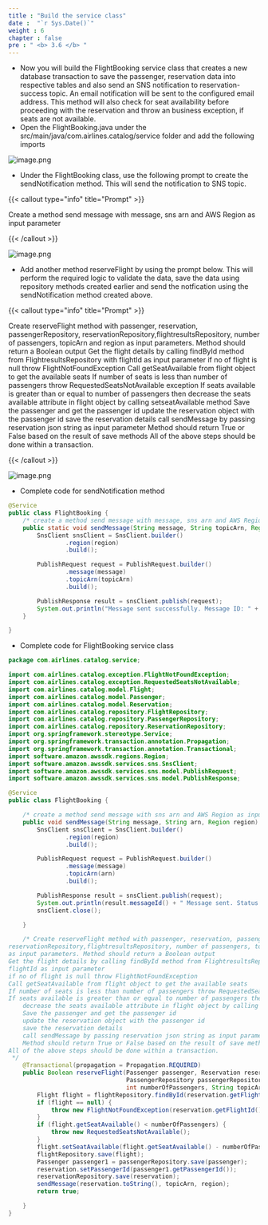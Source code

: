 ```yaml
---
title : "Build the service class"
date :  "`r Sys.Date()`" 
weight : 6
chapter : false
pre : " <b> 3.6 </b> "
---
```


- Now you will build the FlightBooking service class that creates a new database transaction to save the passenger, reservation data into respective tables and also send an SNS notification to reservation-success topic. An email notification will be sent to the configured email address. This method will also check for seat availability before proceeding with the reservation and throw an business exception, if seats are not available.
- Open the FlightBooking.java under the src/main/java/com.airlines.catalog/service folder and add the following imports

![image.png](/images/module_2/service_classes/image.png)

- Under the FlightBooking class, use the following prompt to create the sendNotification method. This will send the notification to SNS topic.

{{< callout type="info" title="Prompt" >}}

Create a method send message with message, sns arn and AWS Region as input parameter 

{{< /callout >}}

![image.png](/images/module_2/service_classes/image_1.png)

- Add another method reserveFlight by using the prompt below. This will perform the required logic to validate the data, save the data using repository methods created earlier and send the notfication using the sendNotification method created above.

{{< callout type="info" title="Prompt" >}}

Create reserveFlight method with passenger, reservation, passengerRepository, reservationRepository,flightresultsRepository, number of passengers, topicArn and region as input parameters. Method should return a Boolean output
Get the flight details by calling findById method from FlightresultsRepository with flightId as input parameter if no of flight is null throw FlightNotFoundException
Call getSeatAvailable from flight object to get the available seats
If number of seats is less than number of passengers throw RequestedSeatsNotAvailable exception
If seats available is greater than or equal to number of passengers then
decrease the seats available attribute in flight object by calling setseatAvailable method
Save the passenger and get the passenger id
update the reservation object with the passenger id save the reservation details call sendMessage by passing reservation json string as input parameter
Method should return True or False based on the result of save methods
All of the above steps should be done within a transaction.

{{< /callout >}}

![image.png](/images/module_2/service_classes/image_2.png)

- Complete code for sendNotification method

```java
@Service
public class FlightBooking {
    /* create a method send message with message, sns arn and AWS Region as input parameter */
    public static void sendMessage(String message, String topicArn, Region region) {
        SnsClient snsClient = SnsClient.builder()
                .region(region)
                .build();

        PublishRequest request = PublishRequest.builder()
                .message(message)
                .topicArn(topicArn)
                .build();

        PublishResponse result = snsClient.publish(request);
        System.out.println("Message sent successfully. Message ID: " + result.messageId());
    }

}
```

- Complete code for FlightBooking service class

```java
package com.airlines.catalog.service;

import com.airlines.catalog.exception.FlightNotFoundException;
import com.airlines.catalog.exception.RequestedSeatsNotAvailable;
import com.airlines.catalog.model.Flight;
import com.airlines.catalog.model.Passenger;
import com.airlines.catalog.model.Reservation;
import com.airlines.catalog.repository.FlightRepository;
import com.airlines.catalog.repository.PassengerRepository;
import com.airlines.catalog.repository.ReservationRepository;
import org.springframework.stereotype.Service;
import org.springframework.transaction.annotation.Propagation;
import org.springframework.transaction.annotation.Transactional;
import software.amazon.awssdk.regions.Region;
import software.amazon.awssdk.services.sns.SnsClient;
import software.amazon.awssdk.services.sns.model.PublishRequest;
import software.amazon.awssdk.services.sns.model.PublishResponse;

@Service
public class FlightBooking {

    /* create a method send message with sns arn and AWS Region as input parameter*/
    public void sendMessage(String message, String arn, Region region) {
        SnsClient snsClient = SnsClient.builder()
                .region(region)
                .build();

        PublishRequest request = PublishRequest.builder()
                .message(message)
                .topicArn(arn)
                .build();

        PublishResponse result = snsClient.publish(request);
        System.out.println(result.messageId() + " Message sent. Status is " + result.sdkHttpResponse().statusCode());
        snsClient.close();

    }

    /* Create reserveFlight method with passenger, reservation, passengerRepository,
reservationRepository,flightresultsRepository, number of passengers, topicArn and region
as input parameters. Method should return a Boolean output
Get the flight details by calling findById method from FlightresultsRepository with
flightId as input parameter
if no of flight is null throw FlightNotFoundException
Call getSeatAvailable from flight object to get the available seats
If number of seats is less than number of passengers throw RequestedSeatsNotAvailable exception
If seats available is greater than or equal to number of passengers then
    decrease the seats available attribute in flight object by calling setseatAvailable method
    Save the passenger and get the passenger id
    update the reservation object with the passenger id
    save the reservation details
    call sendMessage by passing reservation json string as input parameter
    Method should return True or False based on the result of save methods
All of the above steps should be done within a transaction.
 */
    @Transactional(propagation = Propagation.REQUIRED)
    public Boolean reserveFlight(Passenger passenger, Reservation reservation,
                                 PassengerRepository passengerRepository, ReservationRepository reservationRepository, FlightRepository flightRepository,
                                 int numberOfPassengers, String topicArn, Region region) throws FlightNotFoundException, RequestedSeatsNotAvailable {
        Flight flight = flightRepository.findById(reservation.getFlightId());
        if (flight == null) {
            throw new FlightNotFoundException(reservation.getFlightId());
        }
        if (flight.getSeatAvailable() < numberOfPassengers) {
            throw new RequestedSeatsNotAvailable();
        }
        flight.setSeatAvailable(flight.getSeatAvailable() - numberOfPassengers);
        flightRepository.save(flight);
        Passenger passenger1 = passengerRepository.save(passenger);
        reservation.setPassengerId(passenger1.getPassengerId());
        reservationRepository.save(reservation);
        sendMessage(reservation.toString(), topicArn, region);
        return true;

    }
}
```
